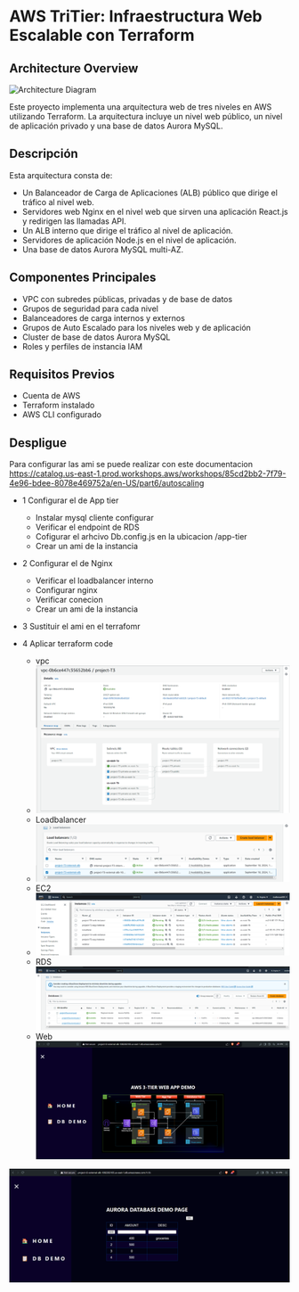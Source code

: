 # AWS TriTier: Infraestructura Web Escalable con Terraform

## Architecture Overview
![Architecture Diagram](https://github.com/aws-samples/aws-three-tier-web-architecture-workshop/blob/main/application-code/web-tier/src/assets/3TierArch.png)


Este proyecto implementa una arquitectura web de tres niveles en AWS utilizando Terraform. La arquitectura incluye un nivel web público, un nivel de aplicación privado y una base de datos Aurora MySQL.

## Descripción

Esta arquitectura consta de:
- Un Balanceador de Carga de Aplicaciones (ALB) público que dirige el tráfico al nivel web.
- Servidores web Nginx en el nivel web que sirven una aplicación React.js y redirigen las llamadas API.
- Un ALB interno que dirige el tráfico al nivel de aplicación.
- Servidores de aplicación Node.js en el nivel de aplicación.
- Una base de datos Aurora MySQL multi-AZ.

## Componentes Principales

- VPC con subredes públicas, privadas y de base de datos
- Grupos de seguridad para cada nivel
- Balanceadores de carga internos y externos
- Grupos de Auto Escalado para los niveles web y de aplicación
- Cluster de base de datos Aurora MySQL
- Roles y perfiles de instancia IAM

## Requisitos Previos

- Cuenta de AWS
- Terraform instalado
- AWS CLI configurado

## Despligue

Para configurar las ami se puede realizar con este documentacion https://catalog.us-east-1.prod.workshops.aws/workshops/85cd2bb2-7f79-4e96-bdee-8078e469752a/en-US/part6/autoscaling

- 1 Configurar el de App tier
    - Instalar mysql cliente configurar 
    - Verificar el endpoint de RDS
    - Cofigurar el arhcivo Db.config.js en la ubicacion /app-tier
    - Crear un ami de la instancia
      
- 2 Configurar el de Nginx
   - Verificar el loadbalancer interno
   - Configurar nginx
   - Verificar conecion
   - Crear un ami de la instancia
     
- 3 Sustituir el ami en el terrafomr
  
- 4 Aplicar terraform code
  - vpc
  - ![Architecture Diagram](https://github.com/Andherson333333/AWS-IAC/blob/main/Three%20Tier%20Web/imagenes/project-T3-8.png)
  - Loadbalancer
  - ![Architecture Diagram](https://github.com/Andherson333333/AWS-IAC/blob/main/Three%20Tier%20Web/imagenes/project-T3-6.png)
  - EC2
  - ![Architecture Diagram](https://github.com/Andherson333333/AWS-IAC/blob/main/Three%20Tier%20Web/imagenes/project-T3-5.png)
  - RDS 
    ![Architecture Diagram](https://github.com/Andherson333333/AWS-IAC/blob/main/Three%20Tier%20Web/imagenes/project-T3-7.png)
  - Web
![Architecture Diagram](https://github.com/Andherson333333/AWS-IAC/blob/main/Three%20Tier%20Web/imagenes/project-T3-3.png)

 ![Architecture Diagram](https://github.com/Andherson333333/AWS-IAC/blob/main/Three%20Tier%20Web/imagenes/project-T3-4.png)

 
  

